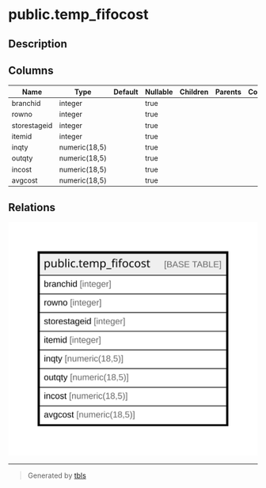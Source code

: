 # public.temp_fifocost

## Description

## Columns

| Name | Type | Default | Nullable | Children | Parents | Comment |
| ---- | ---- | ------- | -------- | -------- | ------- | ------- |
| branchid | integer |  | true |  |  |  |
| rowno | integer |  | true |  |  |  |
| storestageid | integer |  | true |  |  |  |
| itemid | integer |  | true |  |  |  |
| inqty | numeric(18,5) |  | true |  |  |  |
| outqty | numeric(18,5) |  | true |  |  |  |
| incost | numeric(18,5) |  | true |  |  |  |
| avgcost | numeric(18,5) |  | true |  |  |  |

## Relations

![er](public.temp_fifocost.svg)

---

> Generated by [tbls](https://github.com/k1LoW/tbls)
